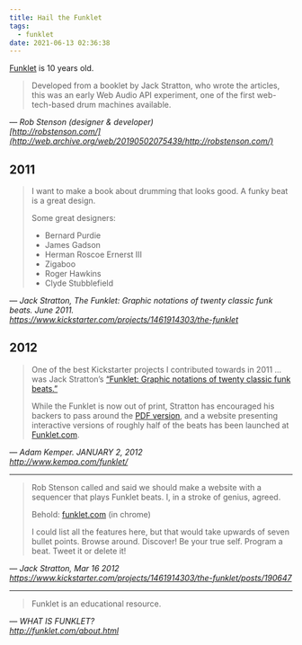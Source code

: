 ```yaml
---
title: Hail the Funklet
tags:
  - funklet
date: 2021-06-13 02:36:38
---
```



[Funklet](https://funklet.com/) is 10 years old.

> Developed from a booklet by Jack Stratton, who wrote the articles, this was an early Web Audio API experiment, one of the first web-tech-based drum machines available.

&mdash; <cite>Rob Stenson (designer & developer)<br> [http://robstenson.com/](http://web.archive.org/web/20190502075439/http://robstenson.com/)</cite>

## 2011

> I want to make a book about drumming that looks good.  A funky beat is a great design.
>
> Some great designers:
>
> * Bernard Purdie
> * James Gadson
> * Herman Roscoe Ernerst III
> * Zigaboo
> * Roger Hawkins
> * Clyde Stubblefield

&mdash; <cite>Jack Stratton, The Funklet: Graphic notations of twenty classic funk beats. June 2011.<br>https://www.kickstarter.com/projects/1461914303/the-funklet </cite> 

## 2012

> One of the best Kickstarter projects I contributed towards in 2011 ... was Jack Stratton’s [“Funklet: Graphic notations of twenty classic funk beats.”](https://www.kickstarter.com/projects/1461914303/the-funklet?ref=users)
>
> While the Funklet is now out of print, Stratton has encouraged his backers to pass around the [PDF version](http://web.archive.org/web/20140813170242/http://www.kempa.com/files/TheFunklet.pdf), and a website presenting interactive versions of roughly half of the beats has been launched at [Funklet.com](http://funklet.com/).

&mdash; <cite>Adam Kemper. JANUARY 2, 2012<br>http://www.kempa.com/funklet/</cite> 

---

> Rob Stenson called and said we should make a website with a sequencer that plays Funklet beats.  I, in a stroke of genius, agreed.
>
> Behold: [funklet.com](http://funklet.com/) (in chrome)
>
> I could list all the features here, but that would take upwards of seven bullet points.  Browse around.  Discover!  Be your true self.  Program a beat.  Tweet it or delete it!

&mdash; <cite>Jack Stratton, Mar 16 2012<br>https://www.kickstarter.com/projects/1461914303/the-funklet/posts/190647</cite>

---

> Funklet is an educational resource.

&mdash; <cite>WHAT IS FUNKLET?<br> http://funklet.com/about.html</cite>
